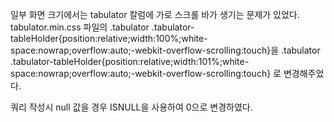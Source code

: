 일부 화면 크기에서는 tabulator 칼럼에 가로 스크롤 바가 생기는 문제가 있었다.
tabulator.min.css 파일의 .tabulator .tabulator-tableHolder{position:relative;width:100%;white-space:nowrap;overflow:auto;-webkit-overflow-scrolling:touch}을 
.tabulator .tabulator-tableHolder{position:relative;width:101%;white-space:nowrap;overflow:auto;-webkit-overflow-scrolling:touch} 로 변경해주었다.

쿼리 작성시 null 값을 경우 ISNULL을 사용하여 0으로 변경하였다.
